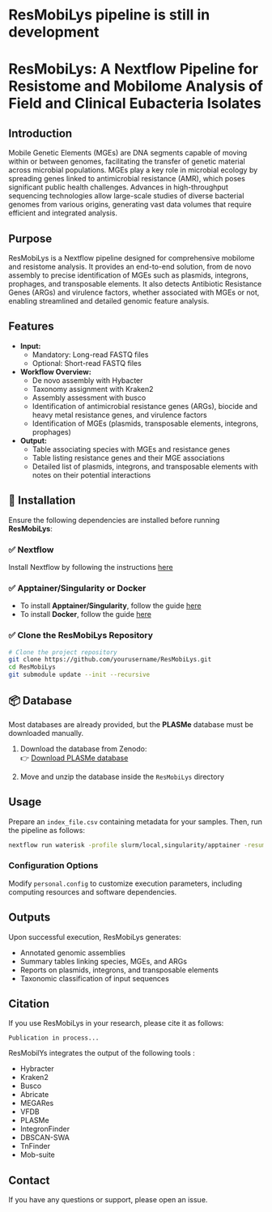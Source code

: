 
# **ResMobiLys pipeline is still in development**


# **ResMobiLys: A Nextflow Pipeline for Resistome and Mobilome Analysis of Field and Clinical Eubacteria Isolates**

## **Introduction**
Mobile Genetic Elements (MGEs) are DNA segments capable of moving within or between genomes, facilitating the transfer of genetic material across microbial populations. MGEs play a key role in microbial ecology by spreading genes linked to antimicrobial resistance (AMR), which poses significant public health challenges. Advances in high-throughput sequencing technologies allow large-scale studies of diverse bacterial genomes from various origins, generating vast data volumes that require efficient and integrated analysis.

## **Purpose**
ResMobiLys is a Nextflow pipeline designed for comprehensive mobilome and resistome analysis. It provides an end-to-end solution, from de novo assembly to precise identification of MGEs such as plasmids, integrons, prophages, and transposable elements. It also detects Antibiotic Resistance Genes (ARGs) and virulence factors, whether associated with MGEs or not, enabling streamlined and detailed genomic feature analysis.

## **Features**
- **Input:**
  - Mandatory: Long-read FASTQ files
  - Optional: Short-read FASTQ files
- **Workflow Overview:**
  - De novo assembly with Hybacter
  - Taxonomy assignment with Kraken2
  - Assembly assessment with busco
  - Identification of antimicrobial resistance genes (ARGs), biocide and heavy metal resistance genes, and virulence factors
  - Identification of MGEs (plasmids, transposable elements, integrons, prophages)
- **Output:**
  - Table associating species with MGEs and resistance genes
  - Table listing resistance genes and their MGE associations
  - Detailed list of plasmids, integrons, and transposable elements with notes on their potential interactions

## 🚀 Installation

Ensure the following dependencies are installed before running **ResMobiLys**:

### ✅ Nextflow

Install Nextflow by following the instructions [here](https://www.nextflow.io/docs/latest/install.html)

### ✅ Apptainer/Singularity or Docker

- To install **Apptainer/Singularity**, follow the guide [here](https://apptainer.org/docs/admin/main/installation.html)
- To install **Docker**, follow the guide [here](https://www.docker.com/get-started/)

### ✅ Clone the ResMobiLys Repository

```bash
# Clone the project repository
git clone https://github.com/yourusername/ResMobiLys.git
cd ResMobiLys
git submodule update --init --recursive
```

## 📦 Database

Most databases are already provided, but the **PLASMe** database must be downloaded manually.

1. Download the database from Zenodo:  
   👉 [Download PLASMe database](https://zenodo.org/record/8046934/files/DB.zip?download=1)

2. Move and unzip the database inside the `ResMobiLys` directory

## **Usage**
Prepare an `index_file.csv` containing metadata for your samples. Then, run the pipeline as follows:

```bash
nextflow run waterisk -profile slurm/local,singularity/apptainer -resume -c waterisk/personal.config
```

### **Configuration Options**
Modify `personal.config` to customize execution parameters, including computing resources and software dependencies.

## **Outputs**
Upon successful execution, ResMobiLys generates:
- Annotated genomic assemblies
- Summary tables linking species, MGEs, and ARGs
- Reports on plasmids, integrons, and transposable elements
- Taxonomic classification of input sequences

## **Citation**
If you use ResMobiLys in your research, please cite it as follows:

```
Publication in process...
```
 ResMobilYs integrates the output of the following tools :
- Hybracter
- Kraken2
- Busco
- Abricate
- MEGARes
- VFDB
- PLASMe
- IntegronFinder
- DBSCAN-SWA
- TnFinder
- Mob-suite
## **Contact**
If you have any questions or support, please open an issue.
